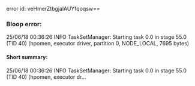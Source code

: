 error id: veHmerZtbgjalAUYfqoqsw==
### Bloop error:

25/06/18 00:36:26 INFO TaskSetManager: Starting task 0.0 in stage 55.0 (TID 40) (hpomen, executor driver, partition 0, NODE_LOCAL, 7695 bytes)
#### Short summary: 

25/06/18 00:36:26 INFO TaskSetManager: Starting task 0.0 in stage 55.0 (TID 40) (hpomen, executor dr...